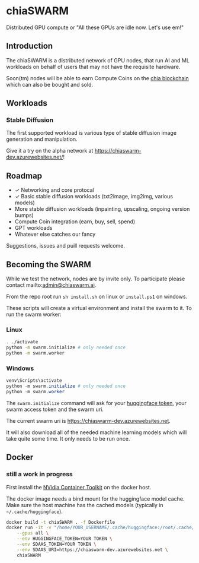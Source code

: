 # chiaSWARM

Distributed GPU compute or "All these GPUs are idle now. Let's use em!"

## Introduction

The chiaSWARM is a distributed network of GPU nodes, that run AI and ML workloads on behalf of users that may not have the requisite hardware.

Soon(tm) nodes will be able to earn Compute Coins on the [chia blockchain](https://www.chia.net/) which can also be bought and sold.

## Workloads

### Stable Diffusion

The first supported workload is various type of stable diffusion image generation and manipulation.

Give it a try on the alpha network at <https://chiaswarm-dev.azurewebsites.net/>!

## Roadmap

- &check; Networking and core protocal
- &check; Basic stable diffusion workloads (txt2image, img2img, various models)
- More stable diffusion workloads (inpainting, upscaling, ongoing version bumps)
- Compute Coin integration (earn, buy, sell, spend)
- GPT workloads
- Whatever else catches our fancy

Suggestions, issues and puill requests welcome.

## Becoming the SWARM

While we test the network, nodes are by invite only. To participate please contact mailto:admin@chiaswarm.ai.

From the repo root run `sh install.sh` on linux or `install.ps1` on windows.

These scripts will create a virtual environment and install the swarm to it. To run the swarm worker:

### Linux

```bash
. ./activate
python -m swarm.initialize # only needed once
python -m swarm.worker
```

### Windows

```powershell
venv\Scripts\activate
python -m swarm.initialize # only needed once
python -m swarm.worker
```

The `swarm.initialize` command will ask for your [huggingface token](https://huggingface.co/docs/hub/security-tokens), your swarm access token and the swarm uri.

The current swarm uri is <https://chiaswarm-dev.azurewebsites.net>.

It will also download all of the needed machine learning models which will take quite some time. It only needs to be run once.

## Docker

### still a work in progress

First install the [NVidia Container Toolkit](https://docs.nvidia.com/datacenter/cloud-native/container-toolkit/install-guide.html#docker) on the docker host.

The docker image needs a bind mount for the huggingface model cache. Make sure the host machine has the cached models (typically in `~/.cache/huggingface`).

```bash
docker build -t chiaSWARM . -f Dockerfile
docker run -it -v "/home/YOUR_USERNAME/.cache/huggingface:/root/.cache/huggingface/" \
    --gpus all \
    --env HUGGINGFACE_TOKEN=YOUR TOKEN \
    --env SDAAS_TOKEN=YOUR TOKEN \
    --env SDAAS_URI=https://chiaswarm-dev.azurewebsites.net \
    chiaSWARM
```
